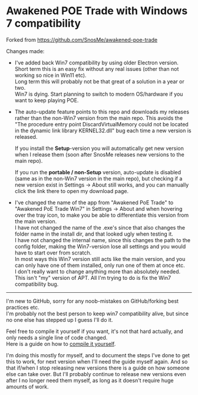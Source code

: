 # Awakened POE Trade with Windows 7 compatibility
Forked from https://github.com/SnosMe/awakened-poe-trade

Changes made:
- I've added back Win7 compatibility by using older Electron version.   
  Short term this is an easy fix without any real issues (other than not working so nice in Win11 etc).   
  Long term this will probably not be that great of a solution in a year or two.   
  Win7 is dying. Start planning to switch to modern OS/hardware if you want to keep playing POE.
  
- The auto-update feature points to this repo and downloads my releases rather than the non-Win7 version from the main repo.
  This avoids the "The procedure entry point DiscardVirtualMemory could not be located in the dynamic link library KERNEL32.dll" bug each time a new version is released.
  
  If you install the **Setup**-version you will automatically get new version when I release them (soon after SnosMe releases new versions to the main repo).
  
  If you run the **portable / non-Setup** version, auto-update is disabled (same as in the non-Win7 version in the main repo), but checking if a new version exist in Settings -> About still works, and you can manually click the link there to open my download page.

- I've changed the name of the app from "Awakened PoE Trade" to "Awakened PoE Trade Win7" in Settings -> About and when hovering over the tray icon, to make you be able to differentiate this version from the main version.   
  I have not changed the name of the .exe's since that also changes the folder name in the install dir, and that looked ugly when testing it.   
  I have not changed the internal name, since this changes the path to the config folder, making the Win7-version lose all settings and you would have to start over from scratch.   
  In most ways this Win7 version still acts like the main version, and you can only have one of them installed, only run one of them at once etc.   
  I don't really want to change anything more than absolutely needed. This isn't "my" version of APT. All I'm trying to do is fix the Win7 compatibility bug.

----

I'm new to GitHub, sorry for any noob-mistakes on GitHub/forking best practices etc.  
I'm probably not the best person to keep win7 compatibility alive, but since no one else has stepped up I guess I'll do it.

Feel free to compile it yourself if you want, it's not that hard actually, and only needs a single line of code changed.  
Here is a guide on how to [compile it yourself](https://github.com/ealmen/awakened-poe-trade/blob/master/Compile%20it%20yourself.md).

I'm doing this mostly for myself, and to document the steps I've done to get this to work, for next version when I'll need the guide myself again.
And so that if/when I stop releasing new versions there is a guide on how someone else can take over. But I'll probably continue to release new versions even after I no longer need them myself, as long as it doesn't require huge amounts of work.
